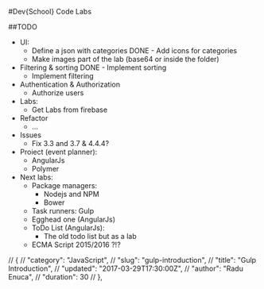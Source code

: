#Dev{School} Code Labs

##TODO

- UI:
    - Define a json with categories
    DONE - Add icons for categories
    - Make images part of the lab (base64 or inside the folder)
- Filtering & sorting
    DONE - Implement sorting
    - Implement filtering
- Authentication & Authorization
    - Authorize users
- Labs:
    - Get Labs from firebase
- Refactor
    - ...
- Issues
    - Fix 3.3 and 3.7 & 4.4.4?
- Proiect (event planner):
    - AngularJs
    - Polymer
- Next labs:
    - Package managers:
        - Nodejs and NPM
        - Bower
    - Task runners: Gulp
    - Egghead one (AngularJs)
    - ToDo List (AngularJs):
        - The old todo list but as a lab
    - ECMA Script 2015/2016 ?!? 


//    {
//        "category": "JavaScript",
//        "slug": "gulp-introduction",
//        "title": "Gulp Introduction",
//        "updated": "2017-03-29T17:30:00Z",
//        "author": "Radu Enuca",
//        "duration": 30
//    },
